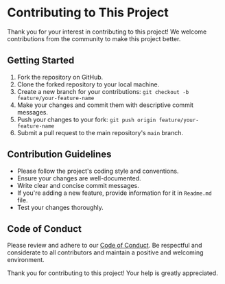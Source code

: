 # Contributing to This Project

Thank you for your interest in contributing to this project! We welcome contributions from the community to make this project better.

## Getting Started

1. Fork the repository on GitHub.
2. Clone the forked repository to your local machine.
3. Create a new branch for your contributions: `git checkout -b feature/your-feature-name`
4. Make your changes and commit them with descriptive commit messages.
5. Push your changes to your fork: `git push origin feature/your-feature-name`
6. Submit a pull request to the main repository's  `main`  branch.

## Contribution Guidelines

- Please follow the project's coding style and conventions.
- Ensure your changes are well-documented.
- Write clear and concise commit messages.
- If you're adding a new feature, provide information for it in `Readme.md` file.
- Test your changes thoroughly.

## Code of Conduct

Please review and adhere to our [Code of Conduct](CodeOfConduct.md). Be respectful and considerate to all contributors and maintain a positive and welcoming environment.

Thank you for contributing to this project! Your help is greatly appreciated.